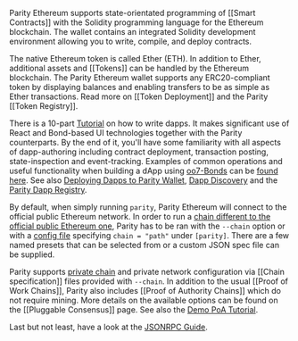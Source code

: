 Parity Ethereum supports state-orientated programming of [[Smart Contracts]] with the Solidity programming language for the Ethereum blockchain. The wallet contains an integrated Solidity development environment allowing you to write, compile, and deploy contracts. 

The native Ethereum token is called Ether (ETH). In addition to Ether, additional assets and [[Tokens]] can be handled by the Ethereum blockchain. The Parity Ethereum wallet supports any ERC20-compliant token by displaying balances and enabling transfers to be as simple as Ether transactions. Read more on [[Token Deployment]] and the Parity [[Token Registry]].

There is a 10-part [Tutorial](Dapp-Tutorial) on how to write dapps. It makes significant use of React and Bond-based UI technologies together with the Parity counterparts. By the end of it, you'll have some familiarity with all aspects of dapp-authoring including contract deployment, transaction posting, state-inspection and event-tracking. Examples of common operations and useful functionality when building a dApp using [oo7-Bonds](oo7-Parity-Reference) can be [found here](oo7-Parity-Examples). See also [Deploying Dapps to Parity Wallet](Deploying-DApps-to-Parity-Wallet), [Dapp Discovery](Register-your-DAPP-for-discovery) and the [Parity Dapp Registry](Parity-dapp-registry).

By default, when simply running `parity`, Parity Ethereum will connect to the official public Ethereum network. In order to run a [chain different to the official public Ethereum one](Chain-specification), Parity has to be ran with the `--chain` option or with a [config file](Configuring-Parity#config-file) specifying `chain = "path"` under `[parity]`. There are a few named presets that can be selected from or a custom JSON spec file can be supplied.

Parity supports [private chain](Private-development-chain) and private network configuration via [[Chain specification]] files provided with `--chain`. In addition to the usual [[Proof of Work Chains]], Parity also includes [[Proof of Authority Chains]] which do not require mining. More details on the available options can be found on the [[Pluggable Consensus]] page. See also the [Demo PoA Tutorial](Demo-PoA-tutorial).

Last but not least, have a look at the [JSONRPC Guide](JSONRPC).